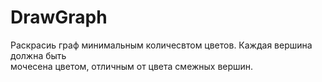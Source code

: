 # DrawGraph  
Раскрасиь граф минимальным количесвтом цветов. Каждая вершина должна быть  
мочесена цветом, отличным от цвета смежных вершин.  